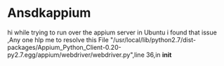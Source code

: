 # Ansdkappium
hi while trying to run over the appium server in Ubuntu i found that issue ,Any one hlp me to resolve this 
File "/usr/local/lib/python2.7/dist-packages/Appium_Python_Client-0.20-py2.7.egg/appium/webdriver/webdriver.py",line 36,in __init__
